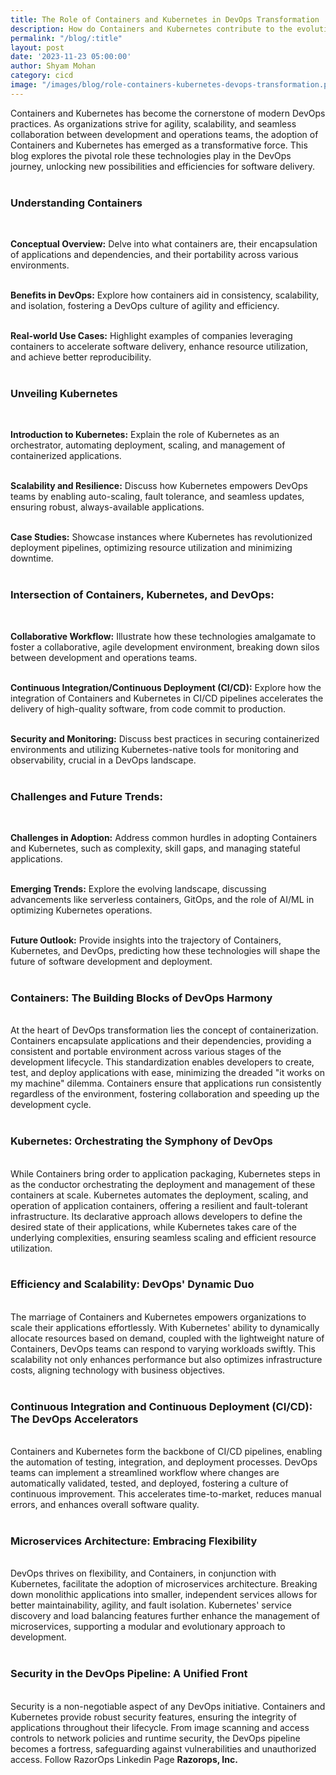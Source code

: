 ```yaml
---
title: The Role of Containers and Kubernetes in DevOps Transformation
description: How do Containers and Kubernetes contribute to the evolution and enhancement of DevOps practices?
permalink: "/blog/:title"
layout: post
date: '2023-11-23 05:00:00'
author: Shyam Mohan
category: cicd
image: "/images/blog/role-containers-kubernetes-devops-transformation.png"
---
```


Containers and Kubernetes has become the cornerstone of modern DevOps practices. As organizations strive for agility, scalability, and seamless collaboration between development and operations teams, the adoption of Containers and Kubernetes has emerged as a transformative force. This blog explores the pivotal role these technologies play in the DevOps journey, unlocking new possibilities and efficiencies for software delivery.
<br>
<br>

### **Understanding Containers**
<br>

**Conceptual Overview:** Delve into what containers are, their encapsulation of applications and dependencies, and their portability across various environments.
<br>
<br>

**Benefits in DevOps:** Explore how containers aid in consistency, scalability, and isolation, fostering a DevOps culture of agility and efficiency.
<br>
<br>

**Real-world Use Cases:** Highlight examples of companies leveraging containers to accelerate software delivery, enhance resource utilization, and achieve better reproducibility.
<br>
<br>


### **Unveiling Kubernetes**
<br>

**Introduction to Kubernetes:** Explain the role of Kubernetes as an orchestrator, automating deployment, scaling, and management of containerized applications.
<br>
<br>

**Scalability and Resilience:** Discuss how Kubernetes empowers DevOps teams by enabling auto-scaling, fault tolerance, and seamless updates, ensuring robust, always-available applications.
<br>
<br>

**Case Studies:** Showcase instances where Kubernetes has revolutionized deployment pipelines, optimizing resource utilization and minimizing downtime.
<br>
<br>

### **Intersection of Containers, Kubernetes, and DevOps:**
<br>

**Collaborative Workflow:** Illustrate how these technologies amalgamate to foster a collaborative, agile development environment, breaking down silos between development and operations teams.
<br>
<br>

**Continuous Integration/Continuous Deployment (CI/CD):** Explore how the integration of Containers and Kubernetes in CI/CD pipelines accelerates the delivery of high-quality software, from code commit to production.
<br>
<br>

**Security and Monitoring:** Discuss best practices in securing containerized environments and utilizing Kubernetes-native tools for monitoring and observability, crucial in a DevOps landscape.
<br>
<br>

### **Challenges and Future Trends:**
<br>

**Challenges in Adoption:** Address common hurdles in adopting Containers and Kubernetes, such as complexity, skill gaps, and managing stateful applications.
<br>
<br>

**Emerging Trends:** Explore the evolving landscape, discussing advancements like serverless containers, GitOps, and the role of AI/ML in optimizing Kubernetes operations.
<br>
<br>

**Future Outlook:** Provide insights into the trajectory of Containers, Kubernetes, and DevOps, predicting how these technologies will shape the future of software development and deployment.
<br>
<br>

### **Containers: The Building Blocks of DevOps Harmony**
<br>
At the heart of DevOps transformation lies the concept of containerization. Containers encapsulate applications and their dependencies, providing a consistent and portable environment across various stages of the development lifecycle. This standardization enables developers to create, test, and deploy applications with ease, minimizing the dreaded "it works on my machine" dilemma. Containers ensure that applications run consistently regardless of the environment, fostering collaboration and speeding up the development cycle.
<br>
<br>

### **Kubernetes: Orchestrating the Symphony of DevOps**
<br>
While Containers bring order to application packaging, Kubernetes steps in as the conductor orchestrating the deployment and management of these containers at scale. Kubernetes automates the deployment, scaling, and operation of application containers, offering a resilient and fault-tolerant infrastructure. Its declarative approach allows developers to define the desired state of their applications, while Kubernetes takes care of the underlying complexities, ensuring seamless scaling and efficient resource utilization.
<br>
<br>

### **Efficiency and Scalability: DevOps' Dynamic Duo**
<br>
The marriage of Containers and Kubernetes empowers organizations to scale their applications effortlessly. With Kubernetes' ability to dynamically allocate resources based on demand, coupled with the lightweight nature of Containers, DevOps teams can respond to varying workloads swiftly. This scalability not only enhances performance but also optimizes infrastructure costs, aligning technology with business objectives.
<br>
<br>

### **Continuous Integration and Continuous Deployment (CI/CD): The DevOps Accelerators**
<br>
Containers and Kubernetes form the backbone of CI/CD pipelines, enabling the automation of testing, integration, and deployment processes. DevOps teams can implement a streamlined workflow where changes are automatically validated, tested, and deployed, fostering a culture of continuous improvement. This accelerates time-to-market, reduces manual errors, and enhances overall software quality.
<br>
<br>

### **Microservices Architecture: Embracing Flexibility**
<br>
DevOps thrives on flexibility, and Containers, in conjunction with Kubernetes, facilitate the adoption of microservices architecture. Breaking down monolithic applications into smaller, independent services allows for better maintainability, agility, and fault isolation. Kubernetes' service discovery and load balancing features further enhance the management of microservices, supporting a modular and evolutionary approach to development.
<br>
<br>

### **Security in the DevOps Pipeline: A Unified Front**
<br>
Security is a non-negotiable aspect of any DevOps initiative. Containers and Kubernetes provide robust security features, ensuring the integrity of applications throughout their lifecycle. From image scanning and access controls to network policies and runtime security, the DevOps pipeline becomes a fortress, safeguarding against vulnerabilities and unauthorized access. Follow RazorOps Linkedin Page <a href="https://www.linkedin.com/company/razorops/" target=_blank style="text-decoration: none"> <b>Razorops, Inc.</b></a>
